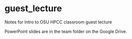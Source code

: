 # guest_lecture
Notes for Intro to OSU HPCC classroom guest lecture

PowerPoint slides are in the team folder on the Google Drive.
